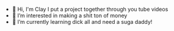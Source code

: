 - 👋 Hi, I'm Clay I put a project together through you tube videos 
- 👀 I’m interested in making a shit ton of money
- 🌱 I’m currently learning dick all and need a suga daddy!
<!---
freddy8611/freddy8611 is a ✨ special ✨ repository because its `README.md` (this file) appears on your GitHub profile.
You can click the Preview link to take a look at your changes.
--->
